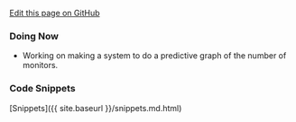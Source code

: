 [Edit this page on GitHub](https://github.com/stuartcw/homepage/edit/master/index.md)

### Doing Now
* Working on making a system to do a predictive graph of the number of monitors.

### Code Snippets

[Snippets]({{ site.baseurl }}/snippets.md.html)

 


